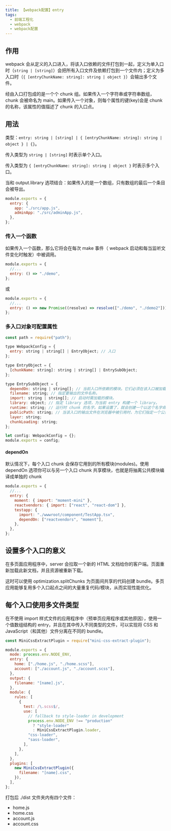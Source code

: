 ```yaml
---
title: 【webpack配置】entry
tags:
  - 前端工程化
  - webpack
  - webpack配置
---
```


## 作用

webpack 会从定义的入口进入，将该入口依赖的文件打包到一起，定义为单入口时（`string | [string]`）会把所有入口文件及依赖打包到一个文件内；定义为多入口时（`{ [entryChunkName: string]: string | object }`）会输出多个文件。

经由入口打包成的是一个个 chunk 组。如果传入一个字符串或字符串数组，chunk 会被命名为 main。如果传入一个对象，则每个属性的键(key)会是 chunk 的名称，该属性的值描述了 chunk 的入口点。

## 用法

类型：`entry: string | [string] | { [entryChunkName: string]: string | object } | {}`。

传入类型为 `string | [string]` 时表示单个入口。

传入类型为 `{ [entryChunkName: string]: string | object }` 时表示多个入口。

当和 output.library 选项结合：如果传入的是一个数组，只有数组的最后一个条目会被导出。

```js
module.exports = {
  entry: {
    app: "./src/app.js",
    adminApp: "./src/adminApp.js",
  },
};
```

### 传入一个函数

如果传入一个函数，那么它将会在每次 make 事件（ webpack 启动和每当监听文件变化时触发）中被调用。

```js
module.exports = {
  //...
  entry: () => "./demo",
};
```

或

```js
module.exports = {
  //...
  entry: () => new Promise((resolve) => resolve(["./demo", "./demo2"])),
};
```

### 多入口对象可配置属性

```js
const path = require("path");

type WebpackConfig = {
  entry: string | string[] | EntryObject; // 入口
};

type EntryObject = {
  [chunkName: string]: string | string[] | EntrySubObject;
};

type EntrySubObject = {
  dependOn: string | string[]; // 当前入口所依赖的模块。它们必须在该入口被加载前被加载。使用 dependOn 选项你可以与另一个入口 chunk 共享模块
  filename: string; // 指定要输出的文件名称。
  import: string | string[]; // 启动时需加载的模块。
  library: object; // 指定 library 选项，为当前 entry 构建一个 library。
  runtime: string; // 运行时 chunk 的名字。如果设置了，就会创建一个以这个名字命名的运行时 chunk，否则将使用现有的入口作为运行时。
  publicPath: string; // 当该入口的输出文件在浏览器中被引用时，为它们指定一个公共 URL 地址。请查看 output.publicPath。
  layer: string;
  chunkLoading: string;
};

let config: WebpackConfig = {};
module.exports = config;
```

#### dependOn

默认情况下，每个入口 chunk 会保存它用到的所有模块(modules)。使用 dependOn 选项你可以与另一个入口 chunk 共享模块，也就是将抽离公共模块编译成单独的 chunk

```js
module.exports = {
  //...
  entry: {
    moment: { import: "moment-mini" },
    reactvendors: { import: ["react", "react-dom"] },
    testapp: {
      import: "./wwwroot/component/TestApp.tsx",
      dependOn: ["reactvendors", "moment"],
    },
  },
};
```

## 设置多个入口的意义

在多页面应用程序中，server 会拉取一个新的 HTML 文档给你的客户端。页面重新加载此新文档，并且资源被重新下载。

这时可以使用 optimization.splitChunks 为页面间共享的代码创建 bundle。多页应用能够复用多个入口起点之间的大量重复代码/模块，从而实现性能优化。

## 每个入口使用多文件类型

在不使用 import 样式文件的应用程序中（预单页应用程序或其他原因），使用一个值数组结构的 entry，并且在其中传入不同类型的文件，可以实现将 CSS 和 JavaScript（和其他）文件分离在不同的 bundle。

```js
const MiniCssExtractPlugin = require("mini-css-extract-plugin");

module.exports = {
  mode: process.env.NODE_ENV,
  entry: {
    home: ["./home.js", "./home.scss"],
    account: ["./account.js", "./account.scss"],
  },
  output: {
    filename: "[name].js",
  },
  module: {
    rules: [
      {
        test: /\.scss$/,
        use: [
          // fallback to style-loader in development
          process.env.NODE_ENV !== "production"
            ? "style-loader"
            : MiniCssExtractPlugin.loader,
          "css-loader",
          "sass-loader",
        ],
      },
    ],
  },
  plugins: [
    new MiniCssExtractPlugin({
      filename: "[name].css",
    }),
  ],
};
```

打包后 ./dist 文件夹内有四个文件：
- home.js
- home.css
- account.js
- account.css